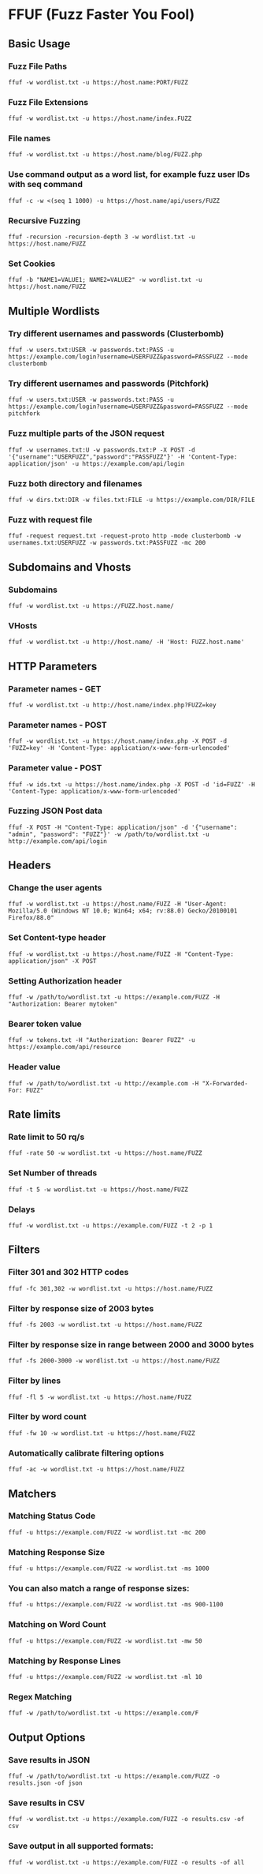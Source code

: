 # FFUF (Fuzz Faster You Fool)



## Basic Usage

### Fuzz File Paths

```
ffuf -w wordlist.txt -u https://host.name:PORT/FUZZ
```

### Fuzz File Extensions

```
ffuf -w wordlist.txt -u https://host.name/index.FUZZ
```

### File names

```
ffuf -w wordlist.txt -u https://host.name/blog/FUZZ.php
```

### Use command output as a word list, for example fuzz user IDs with seq command

```
ffuf -c -w <(seq 1 1000) -u https://host.name/api/users/FUZZ
```

### Recursive Fuzzing

```
ffuf -recursion -recursion-depth 3 -w wordlist.txt -u https://host.name/FUZZ
```

### Set Cookies

```
ffuf -b "NAME1=VALUE1; NAME2=VALUE2" -w wordlist.txt -u https://host.name/FUZZ
```

## Multiple Wordlists

### Try different usernames and passwords (Clusterbomb)

```
ffuf -w users.txt:USER -w passwords.txt:PASS -u https://example.com/login?username=USERFUZZ&password=PASSFUZZ --mode clusterbomb
```

### Try different usernames and passwords (Pitchfork)

```
ffuf -w users.txt:USER -w passwords.txt:PASS -u https://example.com/login?username=USERFUZZ&password=PASSFUZZ --mode pitchfork
```

### Fuzz multiple parts of the JSON request

```
ffuf -w usernames.txt:U -w passwords.txt:P -X POST -d '{"username":"USERFUZZ","password":"PASSFUZZ"}' -H 'Content-Type: application/json' -u https://example.com/api/login
```

### Fuzz both directory and filenames

```
ffuf -w dirs.txt:DIR -w files.txt:FILE -u https://example.com/DIR/FILE
```

### Fuzz with request file

```
ffuf -request request.txt -request-proto http -mode clusterbomb -w usernames.txt:USERFUZZ -w passwords.txt:PASSFUZZ -mc 200

```

## Subdomains and Vhosts

### Subdomains

```
ffuf -w wordlist.txt -u https://FUZZ.host.name/
```

### VHosts

```
ffuf -w wordlist.txt -u http://host.name/ -H 'Host: FUZZ.host.name'
```


## HTTP Parameters

### Parameter names - GET

```
ffuf -w wordlist.txt -u http://host.name/index.php?FUZZ=key
```

### Parameter names - POST

```
ffuf -w wordlist.txt -u https://host.name/index.php -X POST -d 'FUZZ=key' -H 'Content-Type: application/x-www-form-urlencoded' 
```

### Parameter value - POST

```
ffuf -w ids.txt -u https://host.name/index.php -X POST -d 'id=FUZZ' -H 'Content-Type: application/x-www-form-urlencoded'
```

### Fuzzing JSON Post data

```
ffuf -X POST -H "Content-Type: application/json" -d '{"username": "admin", "password": "FUZZ"}' -w /path/to/wordlist.txt -u http://example.com/api/login
```

## Headers

### Change the user agents

```
ffuf -w wordlist.txt -u https://host.name/FUZZ -H "User-Agent: Mozilla/5.0 (Windows NT 10.0; Win64; x64; rv:88.0) Gecko/20100101 Firefox/88.0"
```

### Set Content-type header

```
ffuf -w wordlist.txt -u https://host.name/FUZZ -H "Content-Type: application/json" -X POST
```

### Setting Authorization header

```
ffuf -w /path/to/wordlist.txt -u https://example.com/FUZZ -H "Authorization: Bearer mytoken"
```

### Bearer token value

```
ffuf -w tokens.txt -H "Authorization: Bearer FUZZ" -u https://example.com/api/resource
```

### Header value

```
ffuf -w /path/to/wordlist.txt -u http://example.com -H "X-Forwarded-For: FUZZ"
```

## Rate limits

### Rate limit to 50 rq/s

```
ffuf -rate 50 -w wordlist.txt -u https://host.name/FUZZ
```


### Set Number of threads

```
ffuf -t 5 -w wordlist.txt -u https://host.name/FUZZ
```

### Delays

```
ffuf -w wordlist.txt -u https://example.com/FUZZ -t 2 -p 1
```

## Filters

### Filter 301 and 302 HTTP codes
``` 
ffuf -fc 301,302 -w wordlist.txt -u https://host.name/FUZZ
```

### Filter by response size of 2003 bytes
``` 
ffuf -fs 2003 -w wordlist.txt -u https://host.name/FUZZ
```

### Filter by response size in range between 2000 and 3000 bytes
``` 
ffuf -fs 2000-3000 -w wordlist.txt -u https://host.name/FUZZ
```

### Filter by lines
``` 
ffuf -fl 5 -w wordlist.txt -u https://host.name/FUZZ
```

### Filter by word count
``` 
ffuf -fw 10 -w wordlist.txt -u https://host.name/FUZZ
```

### Automatically calibrate filtering options
```
ffuf -ac -w wordlist.txt -u https://host.name/FUZZ
```

## Matchers

### Matching Status Code
```
ffuf -u https://example.com/FUZZ -w wordlist.txt -mc 200
```

### Matching Response Size
```
ffuf -u https://example.com/FUZZ -w wordlist.txt -ms 1000
```

### You can also match a range of response sizes:
```
ffuf -u https://example.com/FUZZ -w wordlist.txt -ms 900-1100
```

### Matching on Word Count
```
ffuf -u https://example.com/FUZZ -w wordlist.txt -mw 50
```

### Matching by Response Lines
```
ffuf -u https://example.com/FUZZ -w wordlist.txt -ml 10
```

### Regex Matching
```
ffuf -w /path/to/wordlist.txt -u https://example.com/F
```

## Output Options

### Save results in JSON
```
ffuf -w /path/to/wordlist.txt -u https://example.com/FUZZ -o results.json -of json
```

### Save results in CSV
```
ffuf -w wordlist.txt -u https://example.com/FUZZ -o results.csv -of csv
```

### Save output in all supported formats:
```
ffuf -w wordlist.txt -u https://example.com/FUZZ -o results -of all
```

